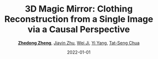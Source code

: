 ---
title: "3D Magic Mirror: Clothing Reconstruction from a Single Image via a Causal Perspective"
collection: publications
permalink: /publication/3D-Magic2022
date: 2022-01-01
doi: 
venue: 'arXiv:2204.13096'
paperurl: 'https://zdzheng.xyz/files/3D_Recon.pdf'
code: 'https://github.com/layumi/3D-Magic-Mirror'
author: '<strong><a href="https://zdzheng.xyz/authors/Zhedong-Zheng">Zhedong Zheng</a></strong>, <a href="https://zdzheng.xyz/authors/Jiayin-Zhu">Jiayin Zhu</a>, <a href="https://zdzheng.xyz/authors/Wei-Ji">Wei Ji</a>, <a href="https://zdzheng.xyz/authors/Yi-Yang">Yi Yang</a>, <a href="https://zdzheng.xyz/authors/Tat-Seng-Chua">Tat-Seng Chua</a>'
citation: ' Zhedong Zheng,  Jiayin Zhu,  Wei Ji,  Yi Yang,  Tat-Seng Chua, &quot;3D Magic Mirror: Clothing Reconstruction from a Single Image via a Causal Perspective.&quot; arXiv:2204.13096, 2022.'
pub_year: '2022'
bib: >
    @inproceedings{zheng2020magic,  
    author = "Zheng, Zhedong and Zhu, Jiayin and Ji, Wei and Yang, Yi and Chua, Tat-Seng",  
    title = "3D Magic Mirror: Clothing Reconstruction from a Single Image via a Causal Perspective",  
    booktitle = "arXiv:2204.13096",  
    url = "https://zdzheng.xyz/files/3D\_Recon.pdf",  
    code = "https://github.com/layumi/3D-Magic-Mirror",  
    year = "2022"
    }

---